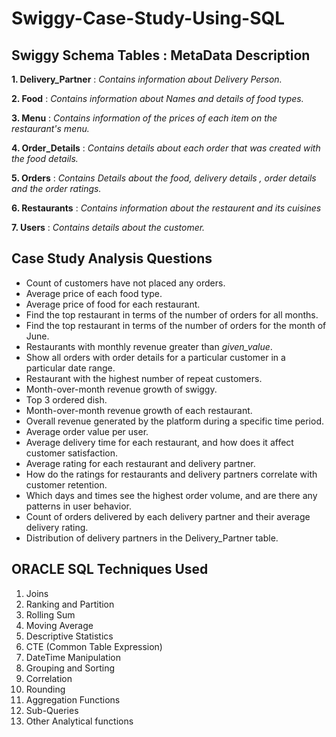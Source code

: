 # Swiggy-Case-Study-Using-SQL

## Swiggy Schema Tables : MetaData Description

<b>1. Delivery_Partner</b> :  <i>Contains information about Delivery Person.</i><br>

<b>2. Food</b> : <i>Contains information about Names and details of food types.</i><br>

<b>3. Menu</b> : <i>Contains information of the prices of each item on the restaurant's menu.</i><br>

<b>4. Order_Details</b> : <i>Contains details about each order that was created with the food details.</i><br> 

<b>5. Orders</b> : <i>Contains Details about the food, delivery details , order details and the order ratings.</i><br>

<b>6. Restaurants</b> : <i>Contains information about the restaurent and its cuisines</i><br>

<b>7. Users</b> : <i>Contains details about the customer.</i><br>

## Case Study Analysis Questions
<ul>
<li> Count of customers have not placed any orders. </li>
<li> Average price of each food type.  </li>
<li> Average price of food for each restaurant.  </li>
<li> Find the top restaurant in terms of the number of orders for all months.  </li>
<li> Find the top restaurant in terms of the number of orders for the month of June.  </li>
<li> Restaurants with monthly revenue greater than <i>given_value</i>.  </li>
<li> Show all orders with order details for a particular customer in a particular date range.  </li>
<li> Restaurant with the highest number of repeat customers.  </li>
<li> Month-over-month revenue growth of swiggy.  </li>
<li> Top 3 ordered dish.  </li>
<li> Month-over-month revenue growth of each restaurant.  </li>
<li> Overall revenue generated by the platform during a specific time period.  </li>
<li> Average order value per user.  </li>
<li> Average delivery time for each restaurant, and how does it affect customer satisfaction.  </li>
<li> Average rating for each restaurant and delivery partner.  </li>
<li> How do the ratings for restaurants and delivery partners correlate with customer retention.  </li>
<li> Which days and times see the highest order volume, and are there any patterns in user behavior.  </li>
<li> Count of orders delivered by each delivery partner and their average delivery rating.  </li>
<li> Distribution of delivery partners in the Delivery_Partner table. </li>
</ul>

## ORACLE SQL Techniques Used
1. Joins<br>
2. Ranking and Partition<br>
3. Rolling Sum<br>
4. Moving Average<br>
5. Descriptive Statistics<br>
6. CTE (Common Table Expression)<br>
7. DateTime Manipulation<br>
8. Grouping and Sorting<br>
9. Correlation<br>
10. Rounding<br>
11. Aggregation Functions<br>
12. Sub-Queries<br>
13. Other Analytical functions




